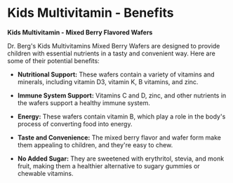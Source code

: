 # Kids Multivitamin - Benefits

**Kids Multivitamin -** **Mixed Berry Flavored Wafers**   

Dr. Berg's Kids Multivitamins Mixed Berry Wafers are designed to provide children with essential nutrients in a tasty and convenient way. Here are some of their potential benefits:    

- **Nutritional Support:** These wafers contain a variety of vitamins and minerals, including vitamin D3, vitamin K, B vitamins, and zinc. 

- **Immune System Support:** Vitamins C and D, zinc, and other nutrients in the wafers support a healthy immune system. 

- **Energy:** These wafers contain vitamin B, which play a role in the body's process of converting food into energy. 

- **Taste and Convenience:** The mixed berry flavor and wafer form make them appealing to children, and they're easy to chew.    

- **No Added Sugar:** They are sweetened with erythritol, stevia, and monk fruit, making them a healthier alternative to sugary gummies or chewable vitamins.